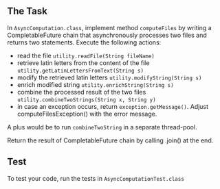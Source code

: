 
## The Task
In `AsyncComputation.class`, implement method `computeFiles` by writing a CompletableFuture chain 
that asynchronously processes two files and returns two statements. Execute the following actions:
  - read the file `utility.readFile(String fileName)`
  - retrieve latin letters from the content of the file `utility.getLatinLettersFromText(String s)`
  - modify the retrieved latin letters `utility.modifyString(String s)`
  - enrich modified string `utility.enrichString(String s)`
  - combine the processed result of the two files `utility.combineTwoStrings(String x, String y)`
  - in case an exception occurs, return `exception.getMessage()`. Adjust computeFilesException() with the error message.

A plus would be to run `combineTwoString` in a separate thread-pool.
  
Return the result of CompletableFuture chain by calling .join() at the end.

## Test
To test your code, run the tests in `AsyncComputationTest.class`
